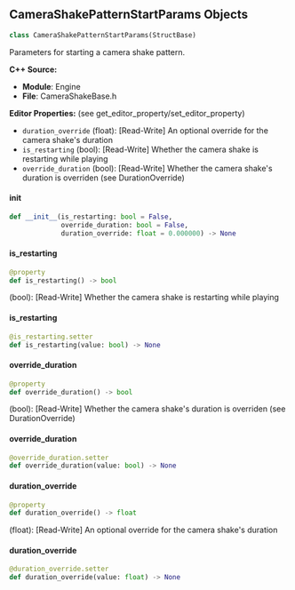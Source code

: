 ## CameraShakePatternStartParams Objects

```python
class CameraShakePatternStartParams(StructBase)
```

Parameters for starting a camera shake pattern.

**C++ Source:**

- **Module**: Engine
- **File**: CameraShakeBase.h

**Editor Properties:** (see get_editor_property/set_editor_property)

- ``duration_override`` (float):  [Read-Write] An optional override for the camera shake's duration
- ``is_restarting`` (bool):  [Read-Write] Whether the camera shake is restarting while playing
- ``override_duration`` (bool):  [Read-Write] Whether the camera shake's duration is overriden (see DurationOverride)

<a id="unreal.CameraShakePatternStartParams.__init__"></a>

#### __init__

```python
def __init__(is_restarting: bool = False,
             override_duration: bool = False,
             duration_override: float = 0.000000) -> None
```

<a id="unreal.CameraShakePatternStartParams.is_restarting"></a>

#### is_restarting

```python
@property
def is_restarting() -> bool
```

(bool):  [Read-Write] Whether the camera shake is restarting while playing

<a id="unreal.CameraShakePatternStartParams.is_restarting"></a>

#### is_restarting

```python
@is_restarting.setter
def is_restarting(value: bool) -> None
```

<a id="unreal.CameraShakePatternStartParams.override_duration"></a>

#### override_duration

```python
@property
def override_duration() -> bool
```

(bool):  [Read-Write] Whether the camera shake's duration is overriden (see DurationOverride)

<a id="unreal.CameraShakePatternStartParams.override_duration"></a>

#### override_duration

```python
@override_duration.setter
def override_duration(value: bool) -> None
```

<a id="unreal.CameraShakePatternStartParams.duration_override"></a>

#### duration_override

```python
@property
def duration_override() -> float
```

(float):  [Read-Write] An optional override for the camera shake's duration

<a id="unreal.CameraShakePatternStartParams.duration_override"></a>

#### duration_override

```python
@duration_override.setter
def duration_override(value: float) -> None
```

<a id="unreal.CameraShakeStartParams"></a>